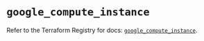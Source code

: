 # `google_compute_instance`

Refer to the Terraform Registry for docs: [`google_compute_instance`](https://registry.terraform.io/providers/hashicorp/google-beta/6.32.0/docs/resources/google_compute_instance).
